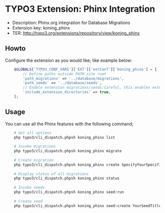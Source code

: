# TYPO3 Extension: Phinx Integration
  * Description: Phinx.org integration for Database Migrations
  * Extension key: koning_phinx
  * TER: http://typo3.org/extensions/repository/view/koning_phinx


Howto
-----
Configure the extension as you would like; like example below:
 
```php
    $GLOBALS['TYPO3_CONF_VARS']['EXT']['extConf']['koning_phinx'] = [
        // Define paths outside PATH_site root
        'path_migrations' => '../database/migrations',
        'path_seeds' => '../database/seeds',
        // Enable extension migrations/seeds:Careful, this enables extension migrations! All enabled extensions with EXT:extension/Phinx/{Migrations,Seeds} directories.
        'include_extension_directories' => true,
    ];
```

Usage
-----
You can use all the Phinx features with the following command;

```bash
    # Get all options
    php typo3/cli_dispatch.phpsh koning_phinx list
    
    # Invoke migrations
    php typo3/cli_dispatch.phpsh koning_phinx migrate
    
    # Create migration
    php typo3/cli_dispatch.phpsh koning_phinx create SpecifyYourSpecificChangeAsTitle
    
    # Display status of all migrations
    php typo3/cli_dispatch.phpsh koning_phinx status
    
    # Invoke seeds
    php typo3/cli_dispatch.phpsh koning_phinx seed:run
    
    # Create seed
    php typo3/cli_dispatch.phpsh koning_phinx seed:create YourSeedTitle
```
